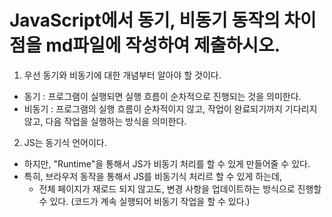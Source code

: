 # JavaScript에서 동기, 비동기 동작의 차이점을 md파일에 작성하여 제출하시오.

1. 우선 동기와 비동기에 대한 개념부터 알아야 할 것이다.
- 동기 : 프로그램이 실행되면 실행 흐름이 순차적으로 진행되는 것을 의미한다.
- 비동기 : 프로그램의 실행 흐름이 순차적이지 않고, 작업이 완료되기까지 기다리지 않고, 다음 작업을 실행하는 방식을 의미한다.

2. JS는 동기식 언어이다.
- 하지만, "Runtime"을 통해서 JS가 비동기 처리를 할 수 있게 만들어줄 수 있다.
- 특히, 브라우저 동작을 통해서 JS를 비동기식 처리르 할 수 있게 하는데,
  - 전체 페이지가 재로드 되지 않고도, 변경 사항을 업데이트하는 방식으로 진행할 수 있다. (코드가 계속 실행되어 비동기 작업을 할 수 있다.)